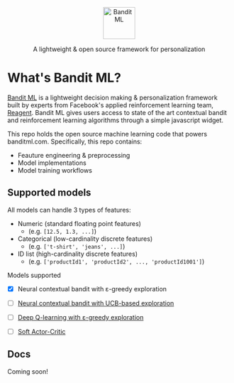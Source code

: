 <p align="center">
  <p align="center">
    <a href="https://banditml.com" target="_blank">
      <img src="https://gradient-app-bucket-public.s3.amazonaws.com/static/images/bandit_full_logo.png" alt="Bandit ML" height="72">
    </a>
  </p>
  <p align="center">
    A lightweight & open source framework for personalization
  </p>
</p>

# What's Bandit ML?

[Bandit ML](https://banditml.come) is a lightweight decision making & personalization framework built by experts from Facebook's applied reinforcement learning team, [Reagent](https://github.com/facebookresearch/ReAgent). Bandit ML gives users access to state of the art contextual bandit and reinforcement learning algorithms through a simple javascript widget.

This repo holds the open source machine learning code that powers banditml.com. Specifically, this repo contains:
- Feauture engineering & preprocessing
- Model implementations
- Model training workflows

## Supported models
All models can handle 3 types of features:
* Numeric (standard floating point features)
  * (e.g. `[12.5, 1.3, ...]`)
* Categorical (low-cardinality discrete features)
  * (e.g. `['t-shirt', 'jeans', ...]`)
* ID list (high-cardinality discrete features)
  * (e.g. `['productId1', 'productId2', ..., 'productId1001']`)

Models supported
- [x] Neural contextual bandit with ε-greedy exploration
- [ ] [Neural contextual bandit with UCB-based exploration](https://arxiv.org/abs/1911.04462)
- [ ] [Deep Q-learning with ε-greedy exploration](https://www.cs.toronto.edu/~vmnih/docs/dqn.pdf)
- [ ] [Soft Actor-Critic](https://arxiv.org/abs/1801.01290)


## Docs
Coming soon!
